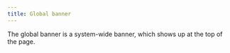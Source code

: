 ```yaml
---
title: Global banner
---
```


The global banner is a system-wide banner, which shows up at the top of the page.